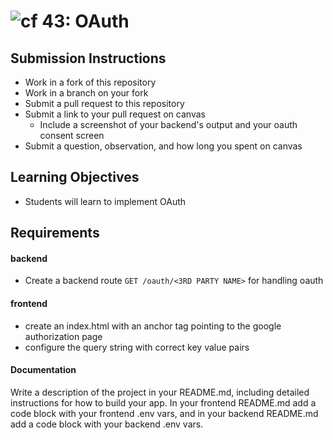 ![cf](http://i.imgur.com/7v5ASc8.png) 43: OAuth
===

## Submission Instructions
  * Work in a fork of this repository
  * Work in a branch on your fork
  * Submit a pull request to this repository
  * Submit a link to your pull request on canvas
	* Include a screenshot of your backend's output and your oauth consent screen
  * Submit a question, observation, and how long you spent on canvas 
  
## Learning Objectives  
* Students will learn to implement OAuth 

## Requirements  
#### backend
* Create a backend route `GET /oauth/<3RD PARTY NAME>` for handling oauth 

#### frontend 
* create an index.html with an anchor tag pointing to the google authorization page 
* configure the query string with correct key value pairs

#### Documentation  
Write a description of the project in your README.md, including detailed instructions for how to build your app. In your frontend README.md add a code block with your frontend .env vars, and in your backend README.md add a code block with your backend .env vars. 
